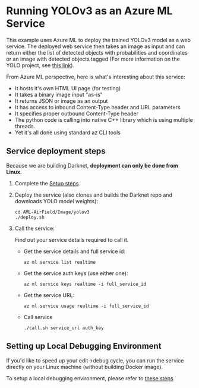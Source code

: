 # Running YOLOv3 as an Azure ML Service

This example uses Azure ML to deploy the trained YOLOv3 model as a web service. The deployed web service
then takes an image as input and can return either the list of detected objects with probabilities
and coordinates or an image with detected objects tagged
(For more information on the YOLO project, see [this link](https://pjreddie.com/darknet/yolo/)).

From Azure ML perspective, here is what's interesting about this service:
* It hosts it's own HTML UI page (for testing)
* It takes a binary image input "as-is"
* It returns JSON or image as an output
* It has access to inbound Content-Type header and URL parameters
* It specifies proper outbound Content-Type header
* The python code is calling into native C++ library which is using multiple threads.
* Yet it's all done using standard az CLI tools 

## Service deployment steps

Because we are building Darknet, **deployment can only be done from Linux.**

1. Complete the [Setup steps](../../README.md).

2. Deploy the service (also clones and builds the Darknet repo and downloads YOLO model weights):

       cd AML-AirField/Image/yolov3
       ./deploy.sh

3. Call the service:

   Find out your service details required to call it.

   * Get the service details and full service id:

         az ml service list realtime

   * Get the service auth keys (use either one):

         az ml service keys realtime -i full_service_id

   * Get the service URL:

         az ml service usage realtime -i full_service_id

   * Call service

         ./call.sh service_url auth_key


## Setting up Local Debugging Environment

If you'd like to speed up your edit->debug cycle, you can run the service directly
on your Linux machine (without building Docker image).

To setup a local debugging environment, please refer to [these steps](../../README.md).
